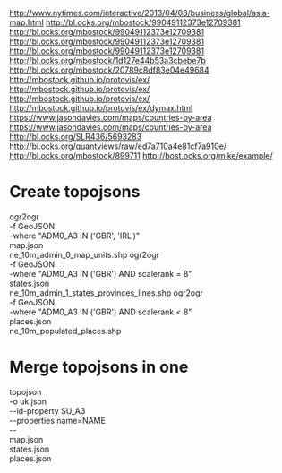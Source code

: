 http://www.nytimes.com/interactive/2013/04/08/business/global/asia-map.html
http://bl.ocks.org/mbostock/99049112373e12709381
http://bl.ocks.org/mbostock/99049112373e12709381
http://bl.ocks.org/mbostock/99049112373e12709381
http://bl.ocks.org/mbostock/99049112373e12709381
http://bl.ocks.org/mbostock/1d127e44b53a3cbebe7b
http://bl.ocks.org/mbostock/20789c8df83e04e49684
http://mbostock.github.io/protovis/ex/
http://mbostock.github.io/protovis/ex/
http://mbostock.github.io/protovis/ex/
http://mbostock.github.io/protovis/ex/dymax.html
https://www.jasondavies.com/maps/countries-by-area
https://www.jasondavies.com/maps/countries-by-area
http://bl.ocks.org/SLR436/5693283
http://bl.ocks.org/quantviews/raw/ed7a710a4e81cf7a910e/
http://bl.ocks.org/mbostock/899711
http://bost.ocks.org/mike/example/

# Create topojsons
ogr2ogr \
  -f GeoJSON \
  -where "ADM0_A3 IN ('GBR', 'IRL')" \
  map.json \
  ne_10m_admin_0_map_units.shp
ogr2ogr \
  -f GeoJSON \
  -where "ADM0_A3  IN  ('GBR') AND scalerank = 8" \
  states.json \
  ne_10m_admin_1_states_provinces_lines.shp
ogr2ogr \
  -f GeoJSON \
  -where "ADM0_A3  IN  ('GBR') AND scalerank < 8" \
  places.json \
  ne_10m_populated_places.shp

# Merge topojsons in one
topojson \
  -o uk.json \
  --id-property SU_A3 \
  --properties name=NAME \
  -- \
  map.json \
  states.json \
  places.json
